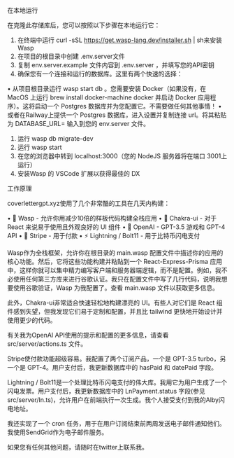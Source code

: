 在本地运行

在克隆此存储库后，您可以按照以下步骤在本地运行它：

1. 在终端中运行 curl -sSL https://get.wasp-lang.dev/installer.sh | sh来安装Wasp
2. 在项目的根目录中创建 .env.server文件
3. 复制 env.server.example 文件内容到 .env.server ，并填写您的API密钥
4. 确保您有一个连接和运行的数据库。这里有两个快速的选择：

• 从项目根目录运行 wasp start db 。您需要安装 Docker（如果没有，在 MacOS 上运行 brew install docker-machine docker 并启动 Docker 应用程序）。这将启动一个 Postgres 数据库并为您配置它。不需要做任何其他事情！
• 或者在Railway上提供一个 Postgres 数据库，进入设置并复制连接 url。将其粘贴为 DATABASE_URL= 输入到您的 env.server 文件。

1. 运行 wasp db migrate-dev
2. 运行 wasp start
3. 在您的浏览器中转到 localhost:3000（您的 NodeJS 服务器将在端口 3001上运行）
4. 安装Wasp 的 VSCode 扩展以获得最佳的 DX

工作原理

coverlettergpt.xyz使用了几个非常酷的工具在几天内构建：

• 🐝 Wasp - 允许你用减少10倍的样板代码构建全栈应用
• 🎨 Chakra-ui - 对于 React 来说易于使用且外观良好的 UI 组件
• 🤖 OpenAI - GPT-3.5 游戏和 GPT-4 API
• 💸 Stripe - 用于付款
• ⚡️ Lightning / Bolt11 - 用于比特币闪电支付

Wasp作为全栈框架，允许你在根目录的 main.wasp 配置文件中描述你的应用的核心功能。然后，它将这些功能构建并粘贴到一个 React-Express-Prisma 应用中，这样你就可以集中精力编写客户端和服务器端逻辑，而不是配置。例如，我不必使用任何第三方库来进行谷歌认证。我只在配置文件中写了几行代码，说明我想要使用谷歌验证，Wasp 为我配置了。查看 main.wasp 文件以获取更多信息。

此外，Chakra-ui非常适合快速轻松地构建漂亮的 UI。有些人对它们是 React 组件感到失望，但我发现它们易于定制和配置，并且比 tailwind 更快地开始设计并使用更少的代码。

有关我为OpenAI API使用的提示和配置的更多信息，请查看 src/server/actions.ts 文件。

Stripe使付款功能超级容易。我配置了两个订阅产品，一个是 GPT-3.5 turbo，另一个是 GPT-4。用户支付后，我更新数据库中的 hasPaid 和 datePaid 字段。

Lightning / Bolt11是一个处理比特币闪电支付的伟大库。我用它为用户生成了一个闪电发票。用户支付后，我更新数据库中的 LnPayment.status 字段(参见 src/server/ln.ts)，允许用户在前端执行一次生成。我个人接受支付到我的Alby闪电地址。

我还实现了一个 cron 任务，用于在用户订阅结束前两周发送电子邮件通知他们。我使用SendGrid作为电子邮件服务。

如果您有任何其他问题，请随时在twitter上联系我。

